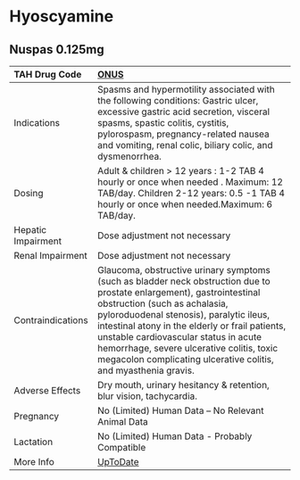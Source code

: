 # Hyoscyamine

## Nuspas 0.125mg

| TAH Drug Code      | [ONUS](https://www.tahsda.org.tw/drugs/hissearch.php?drug_code=ONUS)                                                                                                                                                                                                                                                                                                                                         |
|:-------------------|:-------------------------------------------------------------------------------------------------------------------------------------------------------------------------------------------------------------------------------------------------------------------------------------------------------------------------------------------------------------------------------------------------------------|
| Indications        | Spasms and hypermotility associated with the following conditions: Gastric ulcer, excessive gastric acid secretion, visceral spasms, spastic colitis, cystitis, pylorospasm, pregnancy-related nausea and vomiting, renal colic, biliary colic, and dysmenorrhea.                                                                                                                                            |
| Dosing             | Adult & children > 12 years : 1-2 TAB 4 hourly or once when needed . Maximum: 12 TAB/day. Children 2-12 years: 0.5 -1 TAB 4 hourly or once when needed.Maximum: 6 TAB/day.                                                                                                                                                                                                                                   |
| Hepatic Impairment | Dose adjustment not necessary                                                                                                                                                                                                                                                                                                                                                                                |
| Renal Impairment   | Dose adjustment not necessary                                                                                                                                                                                                                                                                                                                                                                                |
| Contraindications  | Glaucoma, obstructive urinary symptoms (such as bladder neck obstruction due to prostate enlargement), gastrointestinal obstruction (such as achalasia, pyloroduodenal stenosis), paralytic ileus, intestinal atony in the elderly or frail patients, unstable cardiovascular status in acute hemorrhage, severe ulcerative colitis, toxic megacolon complicating ulcerative colitis, and myasthenia gravis. |
| Adverse Effects    | Dry mouth, urinary hesitancy & retention, blur vision, tachycardia.                                                                                                                                                                                                                                                                                                                                          |
| Pregnancy          | No (Limited) Human Data – No Relevant Animal Data                                                                                                                                                                                                                                                                                                                                                            |
| Lactation          | No (Limited) Human Data - Probably Compatible                                                                                                                                                                                                                                                                                                                                                                |
| More Info          | [UpToDate](https://www.uptodate.com/contents/hyoscyamine-drug-information)                                                                                                                                                                                                                                                                                                                                   |

